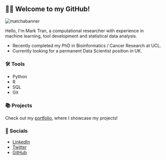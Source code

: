 ## 🙋‍♂️ Welcome to my GitHub!

![matchabanner](https://github.com/user-attachments/assets/af8bd11d-27ce-4b91-9d86-d9c599483478)

Hello, I'm Mark Tran, a computational researcher with experience in machine learning, tool development and statistical data analysis.

- Recently completed my PhD in Bioinformatics / Cancer Research at UCL.
- Currently looking for a permanent Data Scientist position in UK.

### 🛠️ Tools
- Python
- R
- SQL
- Git

### 📚 Projects
Check out my [portfolio](https://marktranhs.github.io), where I showcase my projects!


### 👋 Socials
- [LinkedIn](http://linkedin.com/in/marktranhs)
- [Twitter](https://x.com/MarkTranHS)
- [GitHub](http://github.com/MarkTranHS)
